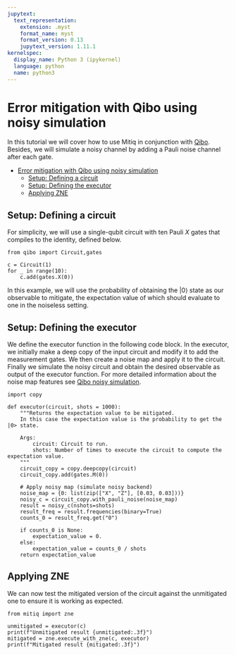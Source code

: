 ```yaml
---
jupytext:
  text_representation:
    extension: .myst
    format_name: myst
    format_version: 0.13
    jupytext_version: 1.11.1
kernelspec:
  display_name: Python 3 (ipykernel)
  language: python
  name: python3
---
```


# Error mitigation with Qibo using noisy simulation

In this tutorial we will cover how to use Mitiq in conjunction with [Qibo](https://qibo.science/). Besides, we will simulate a noisy channel by adding a Pauli noise channel after each gate.

- [Error mitigation with Qibo using noisy simulation ](#error-mitigation-with-qibo-using-noisy-simulation)
  - [Setup: Defining a circuit](#setup-defining-a-circuit)
  - [Setup: Defining the executor](#setup-defining-the-executor)
  - [Applying ZNE](#applying-zne)

## Setup: Defining a circuit

For simplicity, we will use a single-qubit circuit with ten Pauli $X$ gates that compiles to the identity, defined below.

```{code-cell} ipython3
from qibo import Circuit,gates

c = Circuit(1) 
for _ in range(10): 
    c.add(gates.X(0))
```

In this example, we will use the probability of obtaining the $|0\rangle$ state as our observable to mitigate, the expectation value of which should evaluate to one in the noiseless setting.

## Setup: Defining the executor 

We define the executor function in the following code block. In the executor, we initially make a deep copy of the input circuit and modify it to add the measurement gates. We then create a noise map and apply it to the circuit. Finally we simulate the noisy circuit and obtain the desired observable as output of the executor function. For more detailed information about the noise map features see [Qibo noisy simulation](<https://qibo.science/qibo/stable/code-examples/advancedexamples.html#adding-noise-after-every-gate>).  

```{code-cell} ipython3
import copy 

def executor(circuit, shots = 1000):
    """Returns the expectation value to be mitigated. 
    In this case the expectation value is the probability to get the |0> state. 

    Args:
        circuit: Circuit to run.
        shots: Number of times to execute the circuit to compute the expectation value.
    """
    circuit_copy = copy.deepcopy(circuit) 
    circuit_copy.add(gates.M(0)) 

    # Apply noisy map (simulate noisy backend)
    noise_map = {0: list(zip(["X", "Z"], [0.03, 0.03]))}
    noisy_c = circuit_copy.with_pauli_noise(noise_map)
    result = noisy_c(nshots=shots)
    result_freq = result.frequencies(binary=True)
    counts_0 = result_freq.get("0")
     
    if counts_0 is None:
        expectation_value = 0.
    else:
        expectation_value = counts_0 / shots  
    return expectation_value
```

## Applying ZNE

We can now test the mitigated version of the circuit against the unmitigated one to ensure it is working as expected.

```{code-cell} ipython3
from mitiq import zne

unmitigated = executor(c) 
print(f"Unmitigated result {unmitigated:.3f}")
mitigated = zne.execute_with_zne(c, executor)
print(f"Mitigated result {mitigated:.3f}")
```
